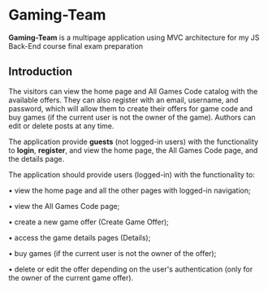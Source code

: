 # Gaming-Team
**Gaming-Team** is a multipage application using MVC architecture for my JS Back-End course final exam preparation

## Introduction
The visitors can view the home page and All Games Code catalog with the available offers. They can also register with an email, username, and password, which will allow them to create their offers for game code and buy games (if the current user is not the owner of the game). Authors can edit or delete posts at any time.

The application provide **guests** (not logged-in users) with the functionality to **login**, **register**, and view the home page, the All Games Code page, and the details page.

The application should provide users (logged-in) with the functionality to:

•	view the home page and all the other pages with logged-in navigation;

•	view the All Games Code page;

•	create а new game offer (Create Game Offer);

•	access the game details pages (Details);

•	buy games (if the current user is not the owner of the offer);

•	delete or edit the offer depending on the user's authentication (only for the owner of the current game offer).




